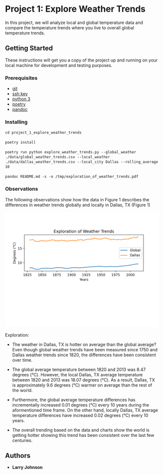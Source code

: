 # Project 1: Explore Weather Trends

In this project, we will analyze local and global temperature data and compare the temperature trends where you live to overall global temperature trends.

## Getting Started

These instructions will get you a copy of the project up and running on your local machine for development and testing purposes.

### Prerequisites

* [git](https://git-scm.com/book/en/v2/Getting-Started-Installing-Git)
* [ssh key](https://docs.github.com/en/enterprise/2.15/user/articles/adding-a-new-ssh-key-to-your-github-account)
* [python 3](https://realpython.com/installing-python/)
* [poetry](https://python-poetry.org/docs/)
* [pandoc](https://pandoc.org/installing.html)

### Installing

```
cd project_1_explore_weather_trends

poetry install

poetry run python explore_weather_trends.py --global_weather ./data/global_weather_trends.csv --local_weather ./data/dallas_weather_trends.csv --local_city Dallas --rolling_average 10

pandoc README.md -s -o /tmp/exploration_of_weather_trends.pdf

```

### Observations
The following observations show how the data in Figure 1 describes the differences in weather trends globally and locally in Dallas, TX (Figure 1)

![Figure 1 - Explorationi of Weather Trends](./report/exploration_of_weather_trends.png)

Exploration:

* The weather in Dallas, TX is hotter on average than the global average? Even though global weather trends have been measured since 1750 and Dallas weather trends since 1820, the differences have been consistent over time.

* The global average temperature between 1820 and 2013 was 8.47 degrees (°C).  However, the local Dallas, TX average temperature between 1820 and 2013 was 18.07 degrees (°C).  As a result, Dallas, TX is approximately 9.6 degrees (°C) warmer on average than the rest of the world.  
 
* Furthermore, the global average temperature differences has incrementally increased 0.01 degrees (°C) every 10 years during the aformentioned time frame.  On the other hand, locally Dallas, TX average temperature differences have increased 0.02 degrees (°C) every 10 years. 

* The overall trending based on the data and charts show the world is getting hotter showing this trend has been consistent over the last few centuries.


## Authors

* **Larry Johnson**

